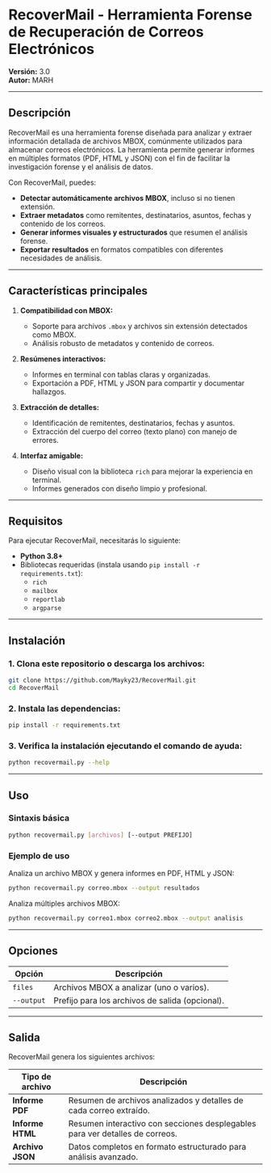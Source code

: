 # RecoverMail - Herramienta Forense de Recuperación de Correos Electrónicos

**Versión:** 3.0  
**Autor:** MARH  

---

## Descripción

RecoverMail es una herramienta forense diseñada para analizar y extraer información detallada de archivos MBOX, comúnmente utilizados para almacenar correos electrónicos. La herramienta permite generar informes en múltiples formatos (PDF, HTML y JSON) con el fin de facilitar la investigación forense y el análisis de datos.

Con RecoverMail, puedes:

- **Detectar automáticamente archivos MBOX**, incluso si no tienen extensión.
- **Extraer metadatos** como remitentes, destinatarios, asuntos, fechas y contenido de los correos.
- **Generar informes visuales y estructurados** que resumen el análisis forense.
- **Exportar resultados** en formatos compatibles con diferentes necesidades de análisis.

---

## Características principales

1. **Compatibilidad con MBOX:**
   - Soporte para archivos `.mbox` y archivos sin extensión detectados como MBOX.
   - Análisis robusto de metadatos y contenido de correos.

2. **Resúmenes interactivos:**
   - Informes en terminal con tablas claras y organizadas.
   - Exportación a PDF, HTML y JSON para compartir y documentar hallazgos.

3. **Extracción de detalles:**
   - Identificación de remitentes, destinatarios, fechas y asuntos.
   - Extracción del cuerpo del correo (texto plano) con manejo de errores.

4. **Interfaz amigable:**
   - Diseño visual con la biblioteca `rich` para mejorar la experiencia en terminal.
   - Informes generados con diseño limpio y profesional.

---

## Requisitos

Para ejecutar RecoverMail, necesitarás lo siguiente:

- **Python 3.8+**
- Bibliotecas requeridas (instala usando `pip install -r requirements.txt`):
  - `rich`
  - `mailbox`
  - `reportlab`
  - `argparse`

---

## Instalación

### 1. Clona este repositorio o descarga los archivos:
```bash
git clone https://github.com/Mayky23/RecoverMail.git
cd RecoverMail
```
### 2. Instala las dependencias:
```bash
pip install -r requirements.txt
```
### 3. Verifica la instalación ejecutando el comando de ayuda:
```bash
python recovermail.py --help
```

---

## Uso

### Sintaxis básica
```bash
python recovermail.py [archivos] [--output PREFIJO]
```
### Ejemplo de uso
Analiza un archivo MBOX y genera informes en PDF, HTML y JSON:

```bash
python recovermail.py correo.mbox --output resultados
```
Analiza múltiples archivos MBOX:

```bash
python recovermail.py correo1.mbox correo2.mbox --output analisis
```

---

## Opciones

| Opción      | Descripción                                      |
|-------------|--------------------------------------------------|
| `files`     | Archivos MBOX a analizar (uno o varios).         |
| `--output`  | Prefijo para los archivos de salida (opcional).  |

---

## Salida

RecoverMail genera los siguientes archivos:

| Tipo de archivo | Descripción                                                                 |
|-----------------|-----------------------------------------------------------------------------|
| **Informe PDF** | Resumen de archivos analizados y detalles de cada correo extraído.          |
| **Informe HTML**| Resumen interactivo con secciones desplegables para ver detalles de correos. |
| **Archivo JSON**| Datos completos en formato estructurado para análisis avanzado.             |